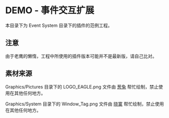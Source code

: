 # DEMO - 事件交互扩展

本目录下为 Event System 目录下的插件的范例工程。

## 注意

由于老鹰的懒惰，工程中所使用的插件版本可能并不是最新版，请自己比对。

## 素材来源

Graphics/Pictures 目录下的 LOGO_EAGLE.png 文件由 [葱兔](http://onira.lofter.com/) 帮忙绘制，禁止使用在其他任何地方。

Graphics/System 目录下的 Window_Tag.png 文件由 [晓寞](http://xiaomoxiaomoxiaomo.lofter.com/) 帮忙绘制，禁止使用在其他任何地方。
